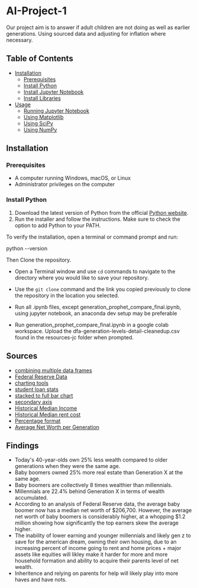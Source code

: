 # AI-Project-1

Our project aim is to answer if adult children are not doing as well as earlier generations.  Using sourced data and adjusting for inflation where necessary.

## Table of Contents

- [Installation](#installation)
  - [Prerequisites](#prerequisites)
  - [Install Python](#install-python)
  - [Install Jupyter Notebook](#install-jupyter-notebook)
  - [Install Libraries](#install-libraries)
- [Usage](#usage)
  - [Running Jupyter Notebook](#running-jupyter-notebook)
  - [Using Matplotlib](#using-matplotlib)
  - [Using SciPy](#using-scipy)
  - [Using NumPy](#using-numpy)

## Installation

### Prerequisites

- A computer running Windows, macOS, or Linux
- Administrator privileges on the computer

### Install Python

1. Download the latest version of Python from the official [Python website](https://www.python.org/downloads/).
2. Run the installer and follow the instructions. Make sure to check the option to add Python to your PATH.

To verify the installation, open a terminal or command prompt and run:

python --version

Then Clone the repository.

- Open a Terminal window and use `cd` commands to navigate to the directory where you would like to save your repository.

- Use the `git clone` command and the link you copied previously to clone the repository in the location you selected.

- Run all .ipynb files, except generation_prophet_compare_final.ipynb, using jupyter notebook, an anaconda dev setup may be preferable

- Run generation_prophet_compare_final.ipynb in a google colab workspace.  Upload the dfa-generation-levels-detail-cleanedup.csv found in the resources-jc folder when prompted.

## Sources

- [combining multiple data frames](https://stackoverflow.com/questions/53877687/how-can-i-concat-multiple-dataframes-in-python)
- [Federal Reserve Data](https://www.federalreserve.gov/releases/z1/dataviz/dfa/compare/chart/#quarter:137;series:Assets;demographic:generation;population:all;units:levels)
- [charting tools](https://www.shanelynn.ie/bar-plots-in-python-using-pandas-dataframes/)
- [student loan stats](https://educationdata.org/student-loan-debt-statistics)
- [stacked to full bar chart](https://www.shanelynn.ie/bar-plots-in-python-using-pandas-dataframes/)
- [secondary axis](https://stackoverflow.com/questions/46063379/pandas-secondary-axis)
- [Historical Median Income](https://fred.stlouisfed.org/series/MEHOINUSA672N)
- [Historical Median rent cost](https://ipropertymanagement.com/research/average-rent-by-year)
- [Percentage format](https://saturncloud.io/blog/how-to-format-certain-floating-dataframe-columns-into-percentage-in-pandas/)
- [Average Net Worth per Generation](https://www.self.inc/info/generational-wealth-gap/)

## Findings

- Today's 40-year-olds own 25% less wealth compared to older generations when they were the same age.
- Baby boomers owned 25% more real estate than Generation X at the same age.
- Baby boomers are collectively 8 times wealthier than millennials.
- Millennials are 22.4% behind Generation X in terms of wealth accumulated.
- According to an analysis of Federal Reserve data, the average baby boomer now has a median net worth of $206,700. However, the average net worth of baby boomers is considerably higher, at a whopping $1.2 million showing how significantly the top earners skew the average higher.
- The inability of lower earning and younger millennials and likely gen z to save for the american dream, owning their own housing, due to an increasing percent of income going to rent and home prices + major assets like equities will likley make it harder for more and more household formation and ability to acquire their parents level of net wealth.
- Inheritence and relying on parents for help will likely play into more haves and have nots.
